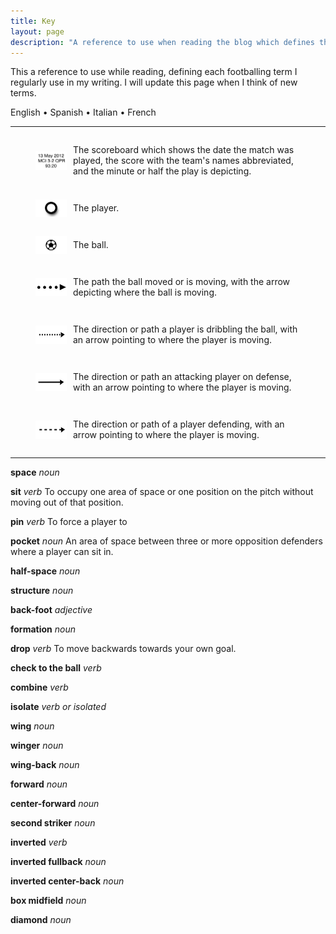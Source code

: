 ```yaml
---
title: Key
layout: page
description: "A reference to use when reading the blog which defines the symbols and football terms used in my writing."
---
```



This a reference to use while reading, defining each footballing term I regularly use in my writing. I will update this page when I think of new terms. 

English • Spanish • Italian • French

---

<figure style="display: flex;align-items: center;/* width: 10x; */"> <img src="https://raw.githubusercontent.com/kyleboas/images/main/uploads/2024/07/20/Image-20Jul2024_12:56:14.png" style="margin-right: 10px;width: 50px;"><p>The scoreboard which shows the date the match was played, the score with the team's names abbreviated, and the minute or half the play is depicting.</p></figure>

<figure style="display: flex;align-items: center;/* width: 10x; */"> <img src="https://raw.githubusercontent.com/kyleboas/images/main/uploads/2024/07/20/Image-20Jul2024_13:56:42.png" style="margin-right: 10px;width: 50px;"><p>The player.</p></figure>

<figure style="display: flex;align-items: center;/* width: 10x; */"> <img src="https://raw.githubusercontent.com/kyleboas/images/main/uploads/2024/07/20/Image-20Jul2024_13:56:43.png" style="margin-right: 10px;width: 50px;"><p>The ball.</p></figure>

<figure style="display: flex;align-items: center;/* width: 10x; */"> <img src="https://raw.githubusercontent.com/kyleboas/images/main/uploads/2024/07/20/Image-20Jul2024_12:44:26.png" style="margin-right: 10px;width: 50px;"><p>The path the ball moved or is moving, with the arrow depicting where the ball is moving.</p></figure>

<figure style="display: flex;align-items: center;/* width: 10x; */"> <img src="https://raw.githubusercontent.com/kyleboas/images/main/uploads/2024/07/20/Image-20Jul2024_13:02:13.png" style="margin-right: 10px;width: 50px;"><p>The direction or path a player is dribbling the ball, with an arrow pointing to where the player is moving.</p></figure>

<figure style="display: flex;align-items: center;/* width: 10x; */"> <img src="https://raw.githubusercontent.com/kyleboas/images/main/uploads/2024/07/20/Image-20Jul2024_12:56:13.png" style="margin-right: 10px;width: 50px;"><p>The direction or path an attacking player on defense, with an arrow pointing to where the player is moving. </p></figure>

<figure style="display: flex;align-items: center;/* width: 10x; */"> <img src="https://raw.githubusercontent.com/kyleboas/images/main/uploads/2024/07/20/Image-20Jul2024_12:44:27.png" style="margin-right: 10px;width: 50px;"><p>The direction or path of a player defending, with an arrow pointing to where the player is moving. </p></figure>

---

**space** *noun*

**sit** *verb*
To occupy one area of space or one position on the pitch without moving out of that position. 

**pin** *verb* To force a player to 

**pocket** *noun*
An area of space between three or more opposition defenders where a player can sit in. 

**half-space** *noun*

**structure** *noun* 

**back-foot** *adjective* 

**formation** *noun*

**drop** *verb*
To move backwards towards your own goal. 

**check to the ball** *verb*

**combine** *verb*

**isolate** *verb*
*or isolated*

**wing** *noun*

**winger** *noun*

**wing-back** *noun*

**forward** *noun*

**center-forward** *noun*

**second striker** *noun*

**inverted** *verb*

**inverted fullback** *noun*

**inverted center-back** *noun*

**box midfield** *noun*

**diamond** *noun*